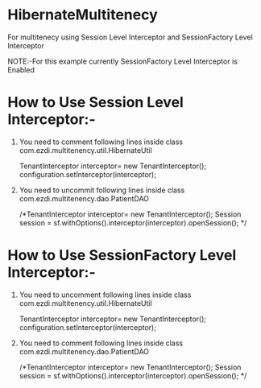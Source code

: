 # HibernateMultitenecy
For multitenecy using Session Level Interceptor and SessionFactory Level Interceptor

NOTE:-For this example currently SessionFactory Level Interceptor is Enabled

How to Use Session Level Interceptor:-
=====================================
1. You need to comment following lines inside class com.ezdi.multitenency.util.HibernateUtil
   
   TenantInterceptor interceptor= new TenantInterceptor();
	 configuration.setInterceptor(interceptor);
	 
2. You need to uncommit following lines inside class com.ezdi.multitenency.dao.PatientDAO

    /*TenantInterceptor interceptor= new TenantInterceptor();
		Session session = sf.withOptions().interceptor(interceptor).openSession(); */


How to Use SessionFactory Level Interceptor:-
=====================================
1. You need to uncomment following lines inside class com.ezdi.multitenency.util.HibernateUtil
   
   TenantInterceptor interceptor= new TenantInterceptor();
	 configuration.setInterceptor(interceptor);
	 
2. You need to comment following lines inside class com.ezdi.multitenency.dao.PatientDAO

    /*TenantInterceptor interceptor= new TenantInterceptor();
		Session session = sf.withOptions().interceptor(interceptor).openSession(); */


